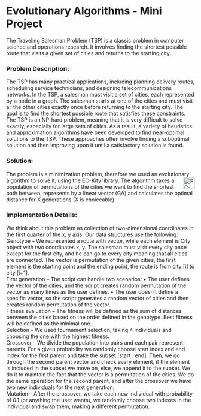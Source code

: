 
<html>
 <body>
   <h1>Evolutionary Algorithms - Mini Project</h1>
   The Traveling Salesman Problem (TSP) is a classic problem in computer science and operations research.
   It involves finding the shortest possible route that visits a given set of cities and returns to the starting city.

   <h3>Problem Description:</h3>

   The TSP has many practical applications, including planning delivery routes, scheduling service technicians, and designing telecommunications networks.
   In the TSP, a salesman must visit a set of cities, each represented by a node in a graph.
   The salesman starts at one of the cities and must visit all the other cities exactly once before returning to the starting city.
   The goal is to find the shortest possible route that satisfies these constraints.
   The TSP is an NP-hard problem, meaning that it is very difficult to solve exactly, especially for large sets of cities.
   As a result, a variety of heuristics and approximation algorithms have been developed to find near-optimal solutions to the TSP.
   These approaches often involve finding a suboptimal solution and then improving upon it until a satisfactory solution is found.

   <h3>Solution:</h3>
   The problem is a minimization problem, therefore we used an evolutionary algorithm to solve it,
   using the <a href="https://github.com/EC-KitY/EC-KitY">EC-Kity</a> <img src="https://avatars.githubusercontent.com/u/95233107?s=200&v=4" alt="EC-Kity"        width="30" height="30" align="right"> library.
   The algorithm takes a population of permutations of the cities we want to find the shortest path between, represents by a linear vector (GA) and calculates    the optimal distance for X generations (X is choiceable).

   <h3>Implementation Details:</h3>
   <p>
   We think about this problem as collection of two-dimensional coordinates in the first quarter of the x, y axis. Our data structures use the following:<br>
   <span> Genotype </span> – We represented a route with vector, while each element is City object with two coordinates x, y.  The salesman must visit every      city once except for the first city, and he can go to every city meaning that all cities are connected. 
   The vector is permutation of the given cities, the first element is the starting point and the ending point, the route is from city [i] to city [i+1].<br>
   First generation – The script can handle two scenarios:
   •	The user defines the vector of the cities, and the script creates random permutation of the vector as many times as the user defines.
   •	The user doesn’t define a specific vector, so the script generates a random vector of cities and then creates random permutation of the vector.<br>
   Fitness evaluation – The fitness will be defined as the sum of distances between the cities based on the order defined in the genotype. Best fitness will      be defined as the minimal one.<br>
   Selection – We used tournament selection, taking 4 individuals and choosing the one with the highest fitness.<br>
   Crossover – We divide the population into pairs and each pair represent parents. 
   For a given probability we randomly choose start index and end index for the first parent and take the subset [start : end]. 
   Then, we go through the second parent vector and check every element, if the element is included in the subset we move on, else, we append it to the          subset. 
   We do it to maintain the fact that the vector is a permutation of the cities.
   We do the same operation for the second parent, and after the crossover we have two new individuals for the next generation.<br>
   Mutation – After the crossover, we take each new individual with probability of 0.1 (or anything the user wants), we randomly choose two indexes in the        individual and swap them, making a different permutation.
    </p>
  </body>
 
 </html> 


